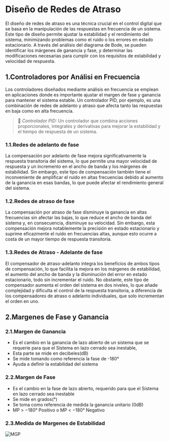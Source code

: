 # Diseño de Redes de Atraso 

El diseño de redes de atraso es una técnica crucial en el control digital que se basa en la manipulación de las respuestas en frecuencia de un sistema. Este tipo de diseño permite ajustar la estabilidad y el rendimiento del sistema, minimizando problemas como el ruido o los errores en estado estacionario. A través del análisis del diagrama de Bode, se pueden identificar los márgenes de ganancia y fase, y determinar las modificaciones necesarias para cumplir con los requisitos de estabilidad y velocidad de respuesta.


## 1.Controladores por Análisi en Frecuencia

Los controladores diseñados mediante análisis en frecuencia se emplean en aplicaciones donde es importante ajustar el margen de fase y ganancia para mantener el sistema estable. Un controlador PID, por ejemplo, es una combinación de redes de adelanto y atraso que afecta tanto las respuestas en baja como en alta frecuencia.

>🔑 *Controlador PID:* Un controlador que combina acciones proporcionales, integrales y derivativas para mejorar la estabilidad y el tiempo de respuesta de un sistema.

### 1.1.Redes de adelanto de fase

La compensación por adelanto de fase mejora significativamente la respuesta transitoria del sistema, lo que permite una mayor velocidad de respuesta y un incremento en el ancho de banda y los márgenes de estabilidad. Sin embargo, este tipo de compensación también tiene el inconveniente de amplificar el ruido en altas frecuencias debido al aumento de la ganancia en esas bandas, lo que puede afectar el rendimiento general del sistema.

### 1.2.Redes de atraso de fase

La compensación por atraso de fase disminuye la ganancia en altas frecuencias sin afectar las bajas, lo que reduce el ancho de banda del sistema y, en consecuencia, disminuye su velocidad. Sin embargo, esta compensación mejora notablemente la precisión en estado estacionario y suprime eficazmente el ruido en frecuencias altas, aunque esto ocurre a costa de un mayor tiempo de respuesta transitoria.

### 1.3.Redes de Atraso - Adelante de fase

El compensador de atraso-adelanto integra los beneficios de ambos tipos de compensación, lo que facilita la mejora en los márgenes de estabilidad, el aumento del ancho de banda y la disminución del error en estado estacionario, todo sin incrementar el ruido. No obstante, este tipo de compensador aumenta el orden del sistema en dos niveles, lo que añade complejidad y dificulta el control de la respuesta transitoria, a diferencia de los compensadores de atraso o adelanto individuales, que solo incrementan el orden en uno.

## 2.Margenes de Fase y Ganancia

### 2.1.Margen de Ganancia

 * Es el cambio en la ganancia de lazo abierto de un sistema que se requerie para que el Sistema en lazo cerrado sea inestable,
 * Esta parte se mide en decibeles(dB)
 * Se mide tomando como referencia la fase de -180°
 * Ayuda a definir la estabilidad del sistema

### 2.2.Margen de Fase

 * Es el cambio en la fase de lazo abierto, requerido para que el Sistema en lazo cerrado sea inestable
 * Se mide en grados(°)
 * Se toma como referencia de medida la ganancia unitario (0dB)
 * MP > −180° Positivo o MP < −180° Negativo

### 2.3.Medida de Margenes de Estabilidad

![MGP](Redes-de-Atraso/MGP.png)

